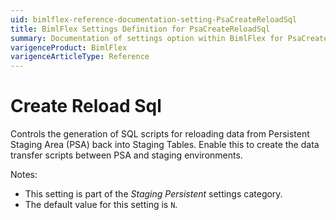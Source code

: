 ```yaml
---
uid: bimlflex-reference-documentation-setting-PsaCreateReloadSql
title: BimlFlex Settings Definition for PsaCreateReloadSql
summary: Documentation of settings option within BimlFlex for PsaCreateReloadSql
varigenceProduct: BimlFlex
varigenceArticleType: Reference
---
```


# Create Reload Sql

Controls the generation of SQL scripts for reloading data from Persistent Staging Area (PSA) back into Staging Tables. Enable this to create the data transfer scripts between PSA and staging environments.

Notes:

* This setting is part of the *Staging Persistent* settings category.
* The default value for this setting is `N`.